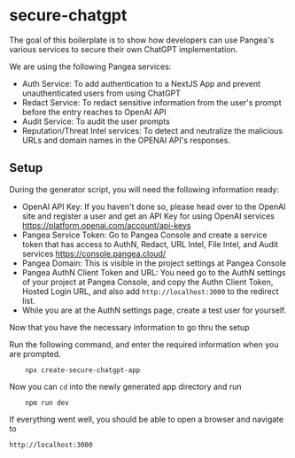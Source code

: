 # secure-chatgpt

The goal of this boilerplate is to show how developers can use Pangea's various services to secure their own ChatGPT implementation.

We are using the following Pangea services:

- Auth Service: To add authentication to a NextJS App and prevent unauthenticated users from using ChatGPT
- Redact Service: To redact sensitive information from the user's prompt before the entry reaches to OpenAI API
- Audit Service: To audit the user prompts
- Reputation/Threat Intel services: To detect and neutralize the malicious URLs and domain names in the OPENAI API's responses. 

## Setup

During the generator script, you will need the following information ready:

- OpenAI API Key: If you haven't done so, please head over to the OpenAI site and register a user and get an API Key for using OpenAI services https://platform.openai.com/account/api-keys
- Pangea Service Token: Go to Pangea Console and create a service token that has access to AuthN, Redact, URL Intel, File Intel, and Audit services https://console.pangea.cloud/
- Pangea Domain: This is visible in the project settings at Pangea Console
- Pangea AuthN Client Token and URL: You need go to the AuthN settings of your project at Pangea Console, and copy the Authn Client Token, Hosted Login URL, and also add `http://localhost:3000` to the redirect list.
- While you are at the AuthN settings page, create a test user for yourself.

Now that you have the necessary information to go thru the setup

Run the following command, and enter the required information when you are prompted.

```
    npx create-secure-chatgpt-app
```

Now you can `cd` into the newly generated app directory and run

```
    npm run dev
```

If everything went well, you should be able to open a browser and navigate to 

```
http://localhost:3000
``` 



